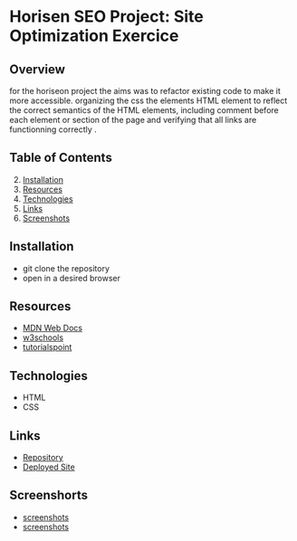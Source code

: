 # Horisen SEO Project: Site Optimization Exercice



## Overview
for the horiseon project the aims was to refactor existing code to make it more accessible. organizing the css the elements HTML element to reflect the correct semantics of the HTML elements, including comment before each element or section of the page and verifying that all links are functionning correctly .

## Table of Contents  
2. [Installation](#installation) 
1. [Resources](#resources)  
3. [Technologies](#technologies) 
4. [Links](#links)
5. [Screenshots](#screenshots)

## Installation 
- git clone the repository
- open in a desired browser
## Resources
- [MDN Web Docs](https://developer.mozilla.org/en-US/docs/Glossary/Semantics)
- [w3schools](www.w3schools.com)
- [tutorialspoint](https://tutorialspoint.com/html/html_elements.htm)

## Technologies
 - HTML
 - CSS
 
## Links
- [Repository](https://github.com/aaron-might/horiseon-seo-project)
- [Deployed Site](https://aaron-might.github.io/horiseon-seo-project)

## Screenshorts

- [screenshots](assets/images/horiseon1.png)
- [screenshots](assets/images/horiseon.png)
